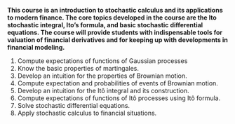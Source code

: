 **This course is an introduction to stochastic calculus and its applications to modern finance.
The core topics developed in the course are the Ito stochastic integral, Ito’s formula, and basic stochastic differential equations. The course will provide students with indispensable tools for valuation of financial derivatives and for keeping up with developments
in financial modeling.**

1) Compute expectations of functions of Gaussian processes
2) Know the basic properties of martingales.
3) Develop an intuition for the properties of Brownian motion.
4) Compute expectation and probabilities of events of Brownian motion.
5) Develop an intuition for the Itô integral and its construction.
6) Compute expectations of functions of Itô processes using Itô formula.
7) Solve stochastic differential equations.
8) Apply stochastic calculus to financial situations.
